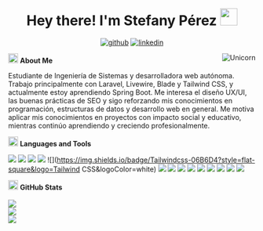 <h1 align="center"><b>Hey there! I'm Stefany Pérez </b><img src="https://media.giphy.com/media/hvRJCLFzcasrR4ia7z/giphy.gif" width="35"></h1>
<!--  -->

<div align="center">

[![github](https://img.shields.io/badge/Github-181717?style=flat-square&logo=github&logoColor=white)](https://github.com/StefanyPerezBz) [![linkedin](https://img.shields.io/badge/Linkedin-0077B5?style=flat-square&logo=linkedin&logoColor=white)](https://www.linkedin.com/in/stefany-pérez)

</div>


<img align="right" alt="Unicorn" src="https://media.tenor.com/EdiGYFaZg7sAAAAi/jaded-disappointed.gif" /> <img src="https://emojis.slackmojis.com/emojis/images/1588315024/8823/hyperkitty.gif?1588315024" width="20"> **About Me**
    

Estudiante de Ingeniería de Sistemas y desarrolladora web autónoma. Trabajo principalmente con Laravel, Livewire, Blade y Tailwind CSS, y actualmente estoy aprendiendo Spring Boot. Me interesa el diseño UX/UI, las buenas prácticas de SEO y sigo reforzando mis conocimientos en programación, estructuras de datos y desarrollo web en general. Me motiva aplicar mis conocimientos en proyectos con impacto social y educativo, mientras continúo aprendiendo y creciendo profesionalmente.



<img src="https://slackmojis.com/emojis/1972-star/download" width="20" /> **Languages and Tools**
    
![](https://img.shields.io/badge/Mysql-4479A1?style=flat-square&logo=MySQL&logoColor=white) ![](https://img.shields.io/badge/Laravel-FF2D20?style=flat-square&logo=Laravel&logoColor=white) ![](https://img.shields.io/badge/Figma-F24E1E?style=flat-square&logo=Figma&logoColor=white) ![](https://img.shields.io/badge/Bootstrap-7952B3?style=flat-square&logo=Bootstrap&logoColor=white) ![](https://img.shields.io/badge/Tailwindcss-06B6D4?style=flat-square&logo=Tailwind CSS&logoColor=white) ![](https://img.shields.io/badge/Html5-E34F26?style=flat-square&logo=HTML5&logoColor=white) ![](https://img.shields.io/badge/Php-777BB4?style=flat-square&logo=PHP&logoColor=white) ![](https://img.shields.io/badge/Javascript-F7DF1E?style=flat-square&logo=JavaScript&logoColor=white) ![](https://img.shields.io/badge/Css-1572B6?style=flat-square&logo=CSS&logoColor=white) ![](https://img.shields.io/badge/React-61DAFB?style=flat-square&logo=React&logoColor=white) ![](https://img.shields.io/badge/Spring-6DB33F?style=flat-square&logo=Spring&logoColor=white) ![](https://img.shields.io/badge/Java-007396?style=flat-square&logo=Java&logoColor=white) ![](https://img.shields.io/badge/Git-F05032?style=flat-square&logo=Git&logoColor=white) ![](https://img.shields.io/badge/Python-3776AB?style=flat-square&logo=Python&logoColor=white)

    

<img src="https://slackmojis.com/emojis/34950-winner/download" width="20" /> **GitHub Stats** <br/><br/> 
![](https://github-readme-stats.vercel.app/api?username=StefanyPerezBz&theme=react&hide_border=false&include_all_commits=true&count_private=true)<br/>
![](https://github-readme-streak-stats.herokuapp.com/?user=StefanyPerezBz&theme=react&hide_border=false)<br/>
![](https://github-readme-stats.vercel.app/api/top-langs/?username=StefanyPerezBz&theme=react&hide_border=false&include_all_commits=true&count_private=true&layout=compact)
  

    

<!-- Proudly created with Github Readme Maker ( https://github-readme-maker-pi.vercel.app/ ) -->
